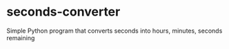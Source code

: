 # seconds-converter
Simple Python program that converts seconds into hours, minutes, seconds remaining
